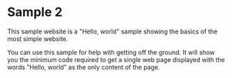 ﻿# Sample 2

This sample website is a "Hello, world" sample showing the basics of the most simple website.

You can use this sample for help with getting off the ground. It will show you the minimum
code required to get a single web page displayed with the words "Hello, world" as the only
content of the page.
